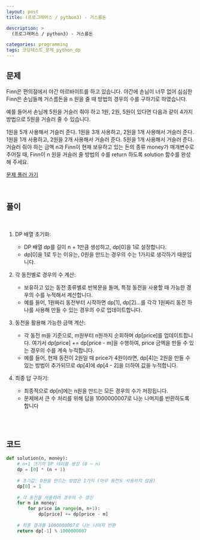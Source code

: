 ```yaml
---
layout: post
title: (프로그래머스 / python3) - 거스름돈

description: >
  (프로그래머스 / python3) - 거스름돈

categories: programming
tags: 코딩테스트_문제_python_dp
---
```


<h2>
    <span class = "jjw_h2_style"> 문제 </span>
</h2>
Finn은 편의점에서 야간 아르바이트를 하고 있습니다. 야간에 손님이 너무 없어 심심한 Finn은 손님들께 거스름돈을 n 원을 줄 때 방법의 경우의 수를 구하기로 하였습니다.

예를 들어서 손님께 5원을 거슬러 줘야 하고 1원, 2원, 5원이 있다면 다음과 같이 4가지 방법으로 5원을 거슬러 줄 수 있습니다.

1원을 5개 사용해서 거슬러 준다.
1원을 3개 사용하고, 2원을 1개 사용해서 거슬러 준다.
1원을 1개 사용하고, 2원을 2개 사용해서 거슬러 준다.
5원을 1개 사용해서 거슬러 준다.
거슬러 줘야 하는 금액 n과 Finn이 현재 보유하고 있는 돈의 종류 money가 매개변수로 주어질 때, Finn이 n 원을 거슬러 줄 방법의 수를 return 하도록 solution 함수를 완성해 주세요.

[문제 풀러 가기](https://school.programmers.co.kr/learn/courses/30/lessons/12907)

<br>

<h2>
    <span class = "jjw_h2_style"> 풀이 </span>
</h2>
<br>

1. DP 배열 초기화:
   * DP 배열 dp를 길이 n + 1만큼 생성하고, dp[0]을 1로 설정합니다.
   * dp[0]을 1로 두는 이유는, 0원을 만드는 경우의 수는 1가지로 생각하기 때문입니다.

2. 각 동전별로 경우의 수 계산:
   * 보유하고 있는 동전 종류별로 반복문을 돌며, 특정 동전을 사용할 때 가능한 경우의 수를 누적해서 계산합니다.
   * 예를 들어, 1원짜리 동전부터 시작하면 dp[1], dp[2]...를 각각 1원짜리 동전 하나를 사용해 만들 수 있는 경우의 수로 업데이트합니다.

3. 동전을 활용해 가능한 금액 계산:
   * 각 동전 m을 기준으로, m원부터 n원까지 순회하며 dp[price]를 업데이트합니다. 여기서 dp[price] += dp[price - m]을 수행하여, price 금액을 만들 수 있는 경우의 수를 계속 누적합니다.
   * 예를 들어, 현재 동전이 2원일 때 price가 4원이라면, dp[4]는 2원을 만들 수 있는 방법이 추가되므로 dp[4]에 dp[4 - 2]을 더하여 값을 누적합니다.

4. 최종 답 구하기:
   * 최종적으로 dp[n]에는 n원을 만드는 모든 경우의 수가 저장됩니다.
   * 문제에서 큰 수 처리를 위해 답을 1000000007로 나눈 나머지를 반환하도록 합니다
   
<br><br>

<h2>
    <span class = "jjw_h2_style"> 코드 </span>
</h2>

~~~python
def solution(n, money):    
    # n+1 크기의 DP 테이블 생성 (0 ~ n)
    dp = [0] * (n + 1)
    
    # 초기값: 0원을 만드는 방법은 1가지 (아무 동전도 사용하지 않음)
    dp[0] = 1
    
    # 각 동전을 사용하여 경우의 수 갱신
    for m in money:
        for price in range(m, n+1):
            dp[price] += dp[price - m]
    
    # 최종 결과를 1000000007로 나눈 나머지 반환
    return dp[-1] % 1000000007

~~~









